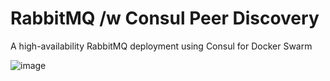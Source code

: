 # RabbitMQ /w Consul Peer Discovery
A high-availability RabbitMQ deployment using Consul for Docker Swarm

![image](https://github.com/YouMightNotNeedKubernetes/rabbitmq/assets/4363857/f3112b3f-3b39-4ad8-958f-e5b45ea1b2c3)
